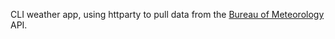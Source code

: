 CLI weather app, using httparty to pull data from the [Bureau of Meteorology](http://www.bom.gov.au) API.
